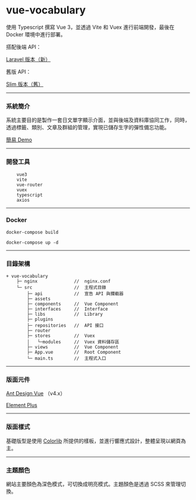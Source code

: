 # vue-vocabulary

使用 Typescript 撰寫 Vue 3，並透過 Vite 和 Vuex 進行前端開發，最後在 Docker 環境中進行部署。

搭配後端 API：

[Laravel 版本（新）](https://github.com/tk50486yui/laravel-vocabulary.git)

舊版 API：

[Slim 版本（舊）](https://github.com/tk50486yui/slim-vocabulary.git)

----
### 系統簡介

系統主要目的是製作一套日文單字顯示介面，並與後端及資料庫協同工作，同時，透過標籤、類別、文章及群組的管理，實現已儲存生字的彈性備忘功能。

[簡易 Demo](https://vue.yuex.site/vue-vocabulary/)

----
### 開發工具

``` 
    vue3
    vite
    vue-router 
    vuex
    typescript
    axios
``` 
----
### Docker

``` 
docker-compose build
``` 

``` 
docker-compose up -d
``` 
----
### 目錄架構
```    
+ vue-vocabulary
    ├─ nginx              //  nginx.conf
    └─ src                //  主程式目錄
        ├─ api            //  宣告 API 與攔截器
        ├─ assets
        ├─ components     //  Vue Component
        ├─ interfaces     //  Interface
        ├─ libs           //  Library
        ├─ plugins
        ├─ repositories   //  API 接口
        ├─ router
        ├─ stores         //  Vuex
        │   └─modules     //  Vuex 資料儲存區
        ├─ views          //  Vue Component
        ├─ App.vue        //  Root Component
        └─ main.ts        //  主程式入口
```

----
### 版面元件

[Ant Design Vue](https://www.antdv.com/docs/vue/introduce) （v4.x）

[Element Plus](https://element-plus.org/en-US/)

----
### 版面樣式

基礎版型是使用 [Colorlib](https://colorlib.com/) 所提供的樣板，並進行響應式設計，整體呈現以網頁為主。

----
### 主題顏色

網站主要顏色為深色模式，可切換成明亮模式。主題顏色是透過 SCSS 來管理切換。
